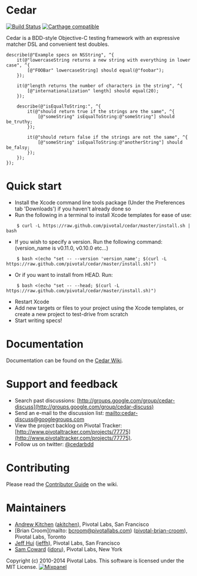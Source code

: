# Cedar

[![Build Status](https://travis-ci.org/pivotal/cedar.png?branch=master)](https://travis-ci.org/pivotal/cedar)
[![Carthage compatible](https://img.shields.io/badge/Carthage-compatible-4BC51D.svg?style=flat)](https://github.com/Carthage/Carthage)

Cedar is a BDD-style Objective-C testing framework with an expressive matcher DSL and convenient test doubles.

```objc
describe(@"Example specs on NSString", ^{
    it(@"lowercaseString returns a new string with everything in lower case", ^{
        [@"FOOBar" lowercaseString] should equal(@"foobar");
    });

    it(@"length returns the number of characters in the string", ^{
        [@"internationalization" length] should equal(20);
    });

    describe(@"isEqualToString:", ^{
        it(@"should return true if the strings are the same", ^{
            [@"someString" isEqualToString:@"someString"] should be_truthy;
        });

        it(@"should return false if the strings are not the same", ^{
            [@"someString" isEqualToString:@"anotherString"] should be_falsy;
        });
    });
});
```

# Quick start

* Install the Xcode command line tools package (Under the Preferences tab 'Downloads') if you haven't already done so
* Run the following in a terminal to install Xcode templates for ease of use:

```
    $ curl -L https://raw.github.com/pivotal/cedar/master/install.sh | bash
```

* If you wish to specify a version. Run the following command: (version_name is v0.11.0, v0.10.0 etc...)

```
    $ bash <(echo "set -- --version 'version_name'; $(curl -L https://raw.github.com/pivotal/cedar/master/install.sh)")
```

* Or if you want to install from HEAD. Run:

```
    $ bash <(echo "set -- --head; $(curl -L https://raw.github.com/pivotal/cedar/master/install.sh)")
```

* Restart Xcode
* Add new targets or files to your project using the Xcode templates, or create a new project to test-drive from scratch
* Start writing specs!

# Documentation

Documentation can be found on the [Cedar Wiki](https://github.com/pivotal/cedar/wiki).

# Support and feedback

* Search past discussions: [http://groups.google.com/group/cedar-discuss](http://groups.google.com/group/cedar-discuss)
* Send an e-mail to the discussion list: [mailto:cedar-discuss@googlegroups.com](mailto:cedar-discuss@googlegroups.com)
* View the project backlog on Pivotal Tracker: [http://www.pivotaltracker.com/projects/77775](http://www.pivotaltracker.com/projects/77775).
* Follow us on twitter: [@cedarbdd](http://twitter.com/cedarbdd)

# Contributing

Please read the [Contributor Guide](https://github.com/pivotal/cedar/wiki/Contributor-guide) on the wiki.

# Maintainers

* [Andrew Kitchen](mailto:akitchen@pivotallabs.com) ([akitchen](https://github.com/akitchen)), Pivotal Labs, San Francisco
* [Brian Croom](mailto: bcroom@pivotallabs.com) ([pivotal-brian-croom](https://github.com/pivotal-brian-croom)), Pivotal Labs, Toronto
* [Jeff Hui](mailto:jhui@pivotallabs.com) ([jeffh](http://github.com/jeffh)), Pivotal Labs, San Francisco
* [Sam Coward](mailto:scoward@pivotallabs.com) ([idoru](http://github.com/idoru)), Pivotal Labs, New York

Copyright (c) 2010-2014 Pivotal Labs. This software is licensed under the MIT License. [![Mixpanel](https://api.mixpanel.com/track/?data=CXsiZXZlbnQiOiAiSG9tZSBWaXNpdCIsIA0KICAgIAkJInByb3BlcnRpZXMiOiB7ICAJDQogICAgICAgIAkidG9rZW4iOiAiNmJjZmE3MmQ5OGU2ZjdhZjFkNjQ3YWNmY2Q2NjMwNTEiICAgDQogICAgICAgICAgICAgICAgfQ0KICAgICAgICB9&ip=1&img=1)](http://mixpanel.com)
